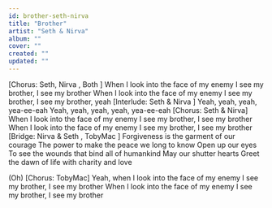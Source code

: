 ```yaml
---
id: brother-seth-nirva
title: "Brother"
artist: "Seth & Nirva"
album: ""
cover: ""
created: ""
updated: ""
---
```


[Chorus: Seth, 
Nirva
, 
Both
]
When I look into the face of my enemy
I see my brother, I see my brother
When I look into the face of my enemy
I see my brother,
 I see my 
brother, yeah
[Interlude: Seth 
& Nirva
]
Yeah, yeah, yeah, yea-ee-eah
Yeah, yeah, yeah, yeah, yea-ee-eah
[Chorus: Seth & Nirva]
When I look into the face of my enemy
I see my brother, I see my brother
When I look into the face of my enemy
I see my brother, I see my brother
[Bridge: Nirva 
& Seth
, 
TobyMac
]
Forgiveness is the garment of our courage
The power to make the peace we long to know
Open up our eyes
To see the wounds that bind all of humankind
May our shutter hearts
Greet the dawn of life with charity and love
 
(Oh)
[Chorus: TobyMac]
Yeah, when I look into the face of my enemy
I see my brother, I see my brother
When I look into the face of my enemy
I see my brother, I see my brother